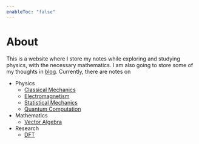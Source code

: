 ```yaml
---
enableToc: "false"
---
```

# About

This is a website where I store my notes while exploring and studying physics, with the necessary mathematics. I am also going to store some of my thoughts in [blog](/blog). Currently, there are notes on 
- Physics
	-  [Classical Mechanics](./notes/CM)
	- [Electromagnetism](./notes/EM)
	- [Statistical Mechanics](./notes/SM)
	- [Quantum Computation](./notes/QC)
- Mathematics
	- [Vector Algebra](./notes/VectorAlgebra)
- Research
	- [DFT](./notes/DFT)
